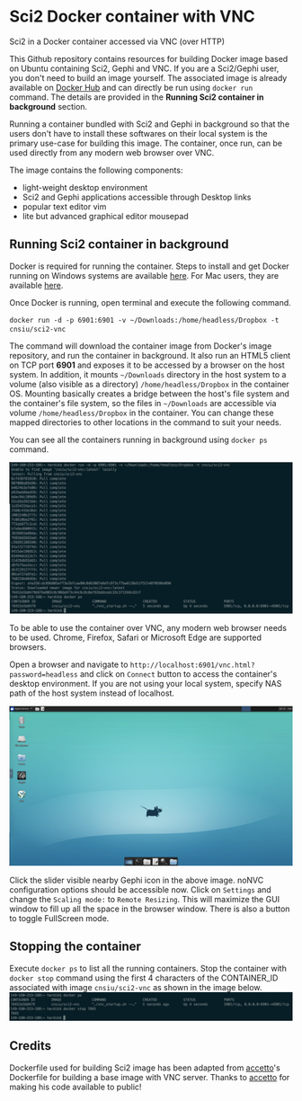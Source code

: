 # Sci2 Docker container with VNC

Sci2 in a Docker container accessed via VNC (over HTTP)

This Github repository contains resources for building Docker image based on Ubuntu containing Sci2, Gephi and VNC. If you are a Sci2/Gephi user, you don't need to build an image yourself. The associated image is already available on [Docker Hub][docker-hub-repo] and can directly be run using `docker run` command. The details are provided in the **Running Sci2 container in background** section.

Running a container bundled with Sci2 and Gephi in background so that the users don't have to install these softwares on their local system is the primary use-case for building this image. The container, once run, can be used directly from any modern web browser over VNC.

The image contains the following components:
- light-weight desktop environment
- Sci2 and Gephi applications accessible through Desktop links
- popular text editor vim
- lite but advanced graphical editor mousepad

## Running Sci2 container in background

Docker is required for running the container. Steps to install and get Docker running on Windows systems are available [here][install-docker-for-win]. For Mac users, they are available [here][install-docker-for-mac].

Once Docker is running, open terminal and execute the following command.
```
docker run -d -p 6901:6901 -v ~/Downloads:/home/headless/Dropbox -t cnsiu/sci2-vnc
```
The command will download the container image from Docker's image repository, and run the container in background. It also run an HTML5 client on TCP port **6901** and exposes it to be accessed by a browser on the host system. In addition, it mounts `~/Downloads` directory in the host system to a volume (also visible as a directory) `/home/headless/Dropbox` in the container OS. Mounting basically creates a bridge between the host's file system and the container's file system, so the files in `~/Downloads` are accessible via volume `/home/headless/Dropbox` in the container. You can change these mapped directories to other locations in the command to suit your needs.

You can see all the containers running in background using `docker ps` command.

![running the container][running-container]

To be able to use the container over VNC, any modern web browser needs to be used. Chrome, Firefox, Safari or Microsoft Edge are supported browsers.

Open a browser and navigate to `http://localhost:6901/vnc.html?password=headless` and click on `Connect` button to access the container's desktop environment. If you are not using your local system, specify NAS path of the host system instead of localhost.

![container-desktop][container-desktop]

Click the slider visible nearby Gephi icon in the above image. noNVC configuration options should be accessible now. Click on `Settings` and change the `Scaling mode:` to `Remote Resizing`. This will maximize the GUI window to fill up all the space in the browser window. There is also a button to toggle FullScreen mode.

## Stopping the container
Execute `docker ps` to list all the running containers. Stop the container with `docker stop` command using the first 4 characters of the CONTAINER_ID associated with image `cnsiu/sci2-vnc` as shown in the image below.
![stopping-container][stopping-container]


## Credits
Dockerfile used for building Sci2 image has been adapted from [accetto][accetto-ubuntu-vnc-xfce]'s Dockerfile for building a base image with VNC server. Thanks to [accetto][accetto-ubuntu-vnc-xfce] for making his code available to public!

[accetto-ubuntu-vnc-xfce]: https://github.com/accetto/ubuntu-vnc-xfce

[running-container]:https://github.com/CIShell/sci2-docker-vnc/blob/master/docs/running-container.png
[stopping-container]:https://github.com/CIShell/sci2-docker-vnc/blob/master/docs/stopping-container.png
[container-desktop]: https://github.com/CIShell/sci2-docker-vnc/blob/master/docs/desktop.png


[docker-hub-repo]: https://cloud.docker.com/u/cnsiu/repository/docker/cnsiu/sci2-vnc
[install-docker-for-mac]: https://docs.docker.com/docker-for-mac/install/
[install-docker-for-win]: https://docs.docker.com/docker-for-windows/install/
